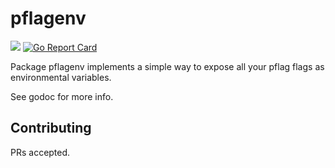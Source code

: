 # pflagenv

[![](https://godoc.org/github.com/bitnami-labs/pflagenv?status.svg)](http://godoc.org/github.com/bitnami-labs/pflagenv)
[![Go Report Card](https://goreportcard.com/badge/github.com/bitnami-labs/pflagenv)](https://goreportcard.com/report/github.com/bitnami-labs/pflagenv)

Package pflagenv implements a simple way to expose all your pflag flags as
environmental variables.

See godoc for more info.

## Contributing

PRs accepted.
